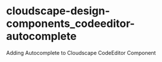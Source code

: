 # cloudscape-design-components_codeeditor-autocomplete
Adding Autocomplete to Cloudscape CodeEditor Component
